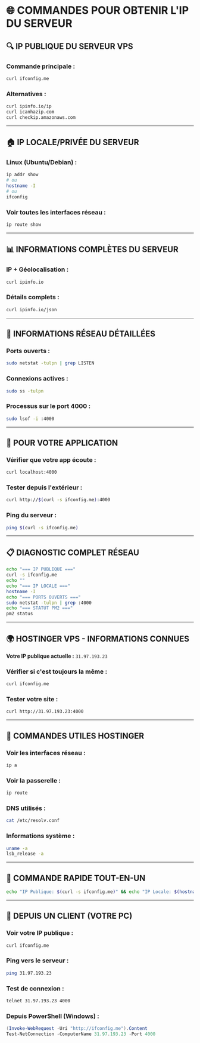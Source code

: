 # 🌐 COMMANDES POUR OBTENIR L'IP DU SERVEUR

## 🔍 **IP PUBLIQUE DU SERVEUR VPS**

### **Commande principale :**
```bash
curl ifconfig.me
```

### **Alternatives :**
```bash
curl ipinfo.io/ip
curl icanhazip.com
curl checkip.amazonaws.com
```

---

## 🏠 **IP LOCALE/PRIVÉE DU SERVEUR**

### **Linux (Ubuntu/Debian) :**
```bash
ip addr show
# ou
hostname -I
# ou
ifconfig
```

### **Voir toutes les interfaces réseau :**
```bash
ip route show
```

---

## 📊 **INFORMATIONS COMPLÈTES DU SERVEUR**

### **IP + Géolocalisation :**
```bash
curl ipinfo.io
```

### **Détails complets :**
```bash
curl ipinfo.io/json
```

---

## 🔌 **INFORMATIONS RÉSEAU DÉTAILLÉES**

### **Ports ouverts :**
```bash
sudo netstat -tulpn | grep LISTEN
```

### **Connexions actives :**
```bash
sudo ss -tulpn
```

### **Processus sur le port 4000 :**
```bash
sudo lsof -i :4000
```

---

## 🎯 **POUR VOTRE APPLICATION**

### **Vérifier que votre app écoute :**
```bash
curl localhost:4000
```

### **Tester depuis l'extérieur :**
```bash
curl http://$(curl -s ifconfig.me):4000
```

### **Ping du serveur :**
```bash
ping $(curl -s ifconfig.me)
```

---

## 📋 **DIAGNOSTIC COMPLET RÉSEAU**

```bash
echo "=== IP PUBLIQUE ==="
curl -s ifconfig.me
echo ""
echo "=== IP LOCALE ==="
hostname -I
echo "=== PORTS OUVERTS ==="
sudo netstat -tulpn | grep :4000
echo "=== STATUT PM2 ==="
pm2 status
```

---

## 🌍 **HOSTINGER VPS - INFORMATIONS CONNUES**

**Votre IP publique actuelle :** `31.97.193.23`

### **Vérifier si c'est toujours la même :**
```bash
curl ifconfig.me
```

### **Tester votre site :**
```bash
curl http://31.97.193.23:4000
```

---

## 🔧 **COMMANDES UTILES HOSTINGER**

### **Voir les interfaces réseau :**
```bash
ip a
```

### **Voir la passerelle :**
```bash
ip route
```

### **DNS utilisés :**
```bash
cat /etc/resolv.conf
```

### **Informations système :**
```bash
uname -a
lsb_release -a
```

---

## 🎯 **COMMANDE RAPIDE TOUT-EN-UN**

```bash
echo "IP Publique: $(curl -s ifconfig.me)" && echo "IP Locale: $(hostname -I)" && echo "Port 4000: $(sudo netstat -tulpn | grep :4000)"
```

---

## 📱 **DEPUIS UN CLIENT (VOTRE PC)**

### **Voir votre IP publique :**
```bash
curl ifconfig.me
```

### **Ping vers le serveur :**
```bash
ping 31.97.193.23
```

### **Test de connexion :**
```bash
telnet 31.97.193.23 4000
```

### **Depuis PowerShell (Windows) :**
```powershell
(Invoke-WebRequest -Uri "http://ifconfig.me").Content
Test-NetConnection -ComputerName 31.97.193.23 -Port 4000
```
